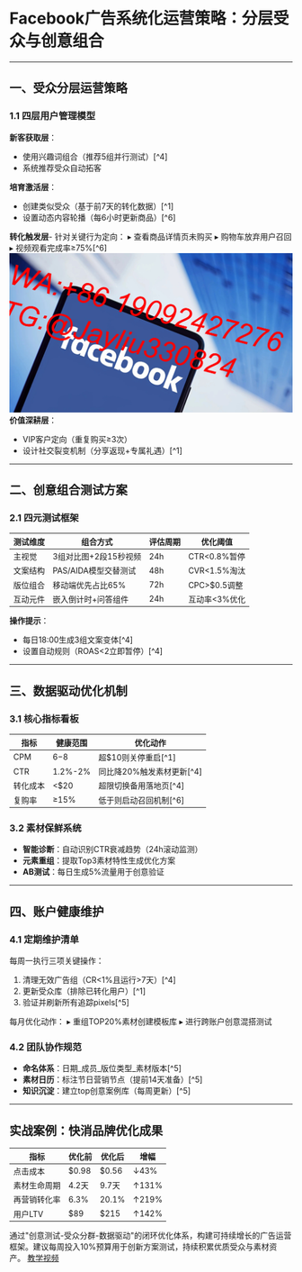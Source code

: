 
# Facebook广告系统化运营策略：分层受众与创意组合

---

## 一、受众分层运营策略
### 1.1 四层用户管理模型
**新客获取层**：
- 使用兴趣词组合（推荐5组并行测试）[^4]
- 系统推荐受众自动拓客

**培育激活层**：
- 创建类似受众（基于前7天的转化数据）[^1]
- 设置动态内容轮播（每6小时更新商品）[^6]

**转化触发层**- 针对关键行为定向：
▸ 查看商品详情页未购买
▸ 购物车放弃用户召回
▸ 视频观看完成率≥75%[^6]
![替代文字](
微信图片_20250402110440.jpg)
**价值深耕层**：
- VIP客户定向（重复购买≥3次）
- 设计社交裂变机制（分享返现+专属礼遇）[^1]

---

## 二、创意组合测试方案
### 2.1 四元测试框架
| 测试维度   | 组合方式               | 评估周期 | 优化阈值       |
|------------|------------------------|----------|----------------|
| 主视觉     | 3组对比图+2段15秒视频  | 24h      | CTR<0.8%暂停   |
| 文案结构   | PAS/AIDA模型交替测试   | 48h      | CVR<1.5%淘汰   |
| 版位组合   | 移动端优先占比65%      | 72h      | CPC>$0.5调整   |
| 互动元件   | 嵌入倒计时+问答组件    | 24h      | 互动率<3%优化  |

**操作提示**：
- 每日18:00生成3组文案变体[^4]
- 设置自动规则（ROAS<2立即暂停）[^4]

---

## 三、数据驱动优化机制
### 3.1 核心指标看板
| 指标        | 健康范围    | 优化动作                   |
|-------------|-------------|----------------------------|
| CPM         | $6-$8       | 超$10则关停重启[^1]        |
| CTR         | 1.2%-2%     | 同比降20%触发素材更新[^4]  |
| 转化成本    | <$20        | 超限切换备用落地页[^4]     |
| 复购率      | ≥15%        | 低于则启动召回机制[^6]     |

### 3.2 素材保鲜系统
- **智能诊断**：自动识别CTR衰减趋势（24h滚动监测）
- **元素重组**：提取Top3素材特性生成优化方案
- **AB测试**：每日生成5%流量用于创意验证

---

## 四、账户健康维护
### 4.1 定期维护清单

每周一执行三项关键操作：
1. 清理无效广告组（CR<1%且运行>7天）[^4]
2. 更新受众库（排除已转化用户）[^1]
3. 验证并刷新所有追踪pixels[^5]

每月优化动作：
▸ 重组TOP20%素材创建模板库
▸ 进行跨账户创意混搭测试

### 4.2 团队协作规范
- **命名体系**：日期_成员_版位类型_素材版本[^5]
- **素材日历**：标注节日营销节点（提前14天准备）[^5]
- **知识沉淀**：建立top创意案例库（每周更新）[^5]

---

## 实战案例：快消品牌优化成果
| 指标           | 优化前 | 优化后 | 增幅  |
|----------------|--------|--------|-------|
| 点击成本       | $0.98  | $0.56  | ↓43%  |
| 素材生命周期   | 4.2天   | 9.7天   | ↑131% |
| 再营销转化率   | 6.3%    | 20.1%   | ↑219% |
| 用户LTV        | $89     | $215    | ↑142% |

通过"创意测试-受众分群-数据驱动"的闭环优化体系，构建可持续增长的广告运营框架。建议每周投入10%预算用于创新方案测试，持续积累优质受众与素材资产。
[教学视频](https://youtube.com/shorts/XBu1W4yGF40)
